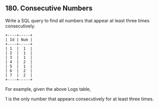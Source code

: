 ## 180\. Consecutive Numbers

  Write a SQL query to find all numbers that appear at least three times consecutively.

    +----+-----+
    | Id | Num |
    +----+-----+
    | 1  |  1  |
    | 2  |  1  |
    | 3  |  1  |
    | 4  |  2  |
    | 5  |  1  |
    | 6  |  2  |
    | 7  |  2  |
    +----+-----+

  For example, given the above Logs table, 
  
  1 is the only number that appears consecutively for at least three times.    
